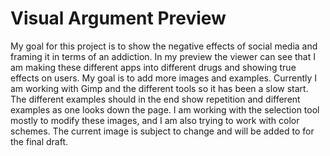 # Visual Argument Preview
My goal for this project is to show the negative effects of social media and framing it in terms of an addiction. In my preview the viewer can see that I am making these different apps into different drugs and showing true effects on users. My goal is to add more images and examples. Currently I am working with Gimp and the different tools so it has been a slow start. The different examples should in the end show repetition and different examples as one looks down the page. I am working with the selection tool mostly to modify these images, and I am also trying to work with color schemes. The current image is subject to change and will be added to for the final draft. 
